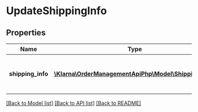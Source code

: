 # UpdateShippingInfo

## Properties
Name | Type | Description | Notes
------------ | ------------- | ------------- | -------------
**shipping_info** | [**\Klarna\OrderManagementApiPhp\Model\ShippingInfo[]**](ShippingInfo.md) | New shipping info. Maximum: 500 items. | 

[[Back to Model list]](../README.md#documentation-for-models) [[Back to API list]](../README.md#documentation-for-api-endpoints) [[Back to README]](../README.md)


